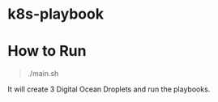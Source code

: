 # k8s-playbook

# How to Run 

> ./main.sh 

It will create 3 Digital Ocean Droplets and run the playbooks. 
